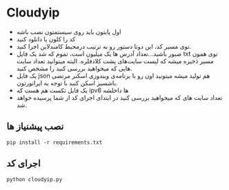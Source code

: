 # Cloudyip
- اول پایتون باید روی سیستمتون نصب باشه
- کد را کلون یا دانلود کنید
- توی مسیر کد، این دوتا دستور رو به ترتیب درمحیط کامندلاین اجرا کنید.
- صبور باشید...تعداد آدرس ها یک میلیون است، تموم که شد یک فایل txt توی همون مسیر ذخیره میشه که لیست سایت‌های پشت کلادفلره. البته میتوانید تعداد سایت هایی که میخواهید بررسی کنید را مشخص کنید.
- یک فایل json هم تولید میشه میتونید اون رو با برنامه‌ی ویندوزی اسکنر مرتضی باشسیز اسکن کنید با توجه به اپراتورتون.
- یک فایل تکست هم هست که ipv6 ها داخلشه 
- تعداد سایت های که میخواهید بررسی کنید در ابتدای اجرای کد از شما پرسیده خواهد شد. 

نصب پیشنیاز ها
--------
```
pip install -r requirements.txt
```
اجرای کد
-------
```
python cloudyip.py
```
